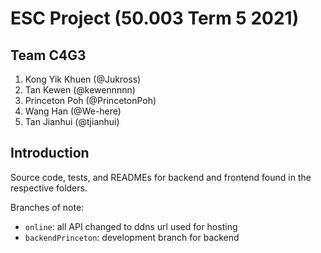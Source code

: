 # ESC Project (50.003 Term 5 2021)

## Team C4G3

1. Kong Yik Khuen (@Jukross)
2. Tan Kewen (@kewennnnn)
3. Princeton Poh (@PrincetonPoh)
4. Wang Han (@We-here)
5. Tan Jianhui (@tjianhui)

## Introduction

Source code, tests, and READMEs for backend and frontend found in the respective folders.

Branches of note:

- `online`: all API changed to ddns url used for hosting
- `backendPrinceton`: development branch for backend
